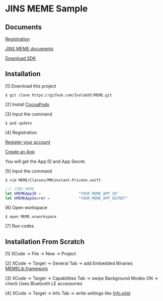 # JINS MEME Sample


## Documents

[Registration](https://developers.jins.com/en/preregistration/)

[JINS MEME documents](https://developers.jins.com/en/resource/docs/)

[Download SDK](https://developers.jins.com/en/sdks/ios/)



## Installation

[1] Download this project

```
$ git clone https://github.com/InolabSF/MEME.git
```

[2] Install [CocoaPods](https://guides.cocoapods.org/using/getting-started.html)

[3] Input the command

```
$ pod update
```

[4] Registration

[Register your account](https://developers.jins.com/en/preregistration/)

[Create an App](https://developers.jins.com/en/apps/create/)

You will get the App ID and App Secret.

[5] Input the command

```
$ vim MEME/Classes/MMConstant-Private.swift
```

```swift
/// JINS MEME 
let kMEMEAppID =                 "YOUR_MEME_APP_ID"
let kMEMEAppSecret =             "YOUR_MEME_APP_SECRET"
```

[6] Open workspace

```
$ open MEME.xcworkspace
```

[7] Run codes


## Installation From Scratch

[1] XCode -> File -> New -> Project

[2] XCode -> Target -> General Tab -> add Embedded Binaries [MEMELib.framework](https://developers.jins.com/en/sdks/ios/)

[3] XCode -> Target -> Capabilities Tab -> swipe Background Modes ON -> check Uses Bluetooth LE accessories

[4] XCode -> Target -> Info Tab -> write settings like [Info.plist](https://github.com/InolabSF/MEME/blob/master/MEME/Resources/Plists/Info.plist)

